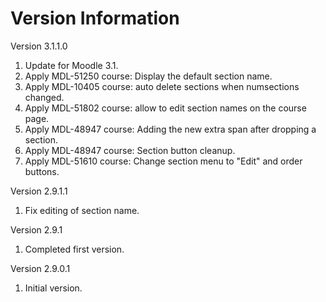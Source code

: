 Version Information
===================
Version 3.1.1.0
  1. Update for Moodle 3.1.
  2. Apply MDL-51250 course: Display the default section name.
  3. Apply MDL-10405 course: auto delete sections when numsections changed.
  4. Apply MDL-51802 course: allow to edit section names on the course page.
  5. Apply MDL-48947 course: Adding the new extra span after dropping a section.
  6. Apply MDL-48947 course: Section button cleanup.
  7. Apply MDL-51610 course: Change section menu to "Edit" and order buttons.

Version 2.9.1.1
  1. Fix editing of section name.

  Version 2.9.1
  1. Completed first version.

Version 2.9.0.1
  1. Initial version.
